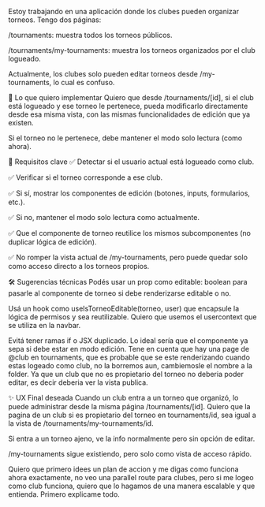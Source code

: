 Estoy trabajando en una aplicación donde los clubes pueden organizar torneos.
Tengo dos páginas:

/tournaments: muestra todos los torneos públicos.

/tournaments/my-tournaments: muestra los torneos organizados por el club logueado.

Actualmente, los clubes solo pueden editar torneos desde /my-tournaments, lo cual es confuso.

🎯 Lo que quiero implementar
Quiero que desde /tournaments/[id], si el club está logueado y ese torneo le pertenece, pueda modificarlo directamente desde esa misma vista, con las mismas funcionalidades de edición que ya existen.

Si el torneo no le pertenece, debe mantener el modo solo lectura (como ahora).

🧠 Requisitos clave
✅ Detectar si el usuario actual está logueado como club.

✅ Verificar si el torneo corresponde a ese club.

✅ Si sí, mostrar los componentes de edición (botones, inputs, formularios, etc.).

✅ Si no, mantener el modo solo lectura como actualmente.

✅ Que el componente de torneo reutilice los mismos subcomponentes (no duplicar lógica de edición).

✅ No romper la vista actual de /my-tournaments, pero puede quedar solo como acceso directo a los torneos propios.

🛠️ Sugerencias técnicas
Podés usar un prop como editable: boolean para pasarle al componente de torneo si debe renderizarse editable o no.

Usá un hook como useIsTorneoEditable(torneo, user) que encapsule la lógica de permisos y sea reutilizable.
Quiero que usemos el usercontext que se utiliza en la navbar.

Evitá tener ramas if o JSX duplicado. Lo ideal sería que el componente ya sepa si debe estar en modo edición.
Tene en cuenta que hay una page de @club en tournaments, que es probable que se este renderizando cuando estas logeado como club, no la borremos aun, cambiemosle el nombre a la folder. Ya que un club que no es propietario del torneo no deberia poder editar, es decir deberia ver la vista publica. 


✨ UX Final deseada
Cuando un club entra a un torneo que organizó, lo puede administrar desde la misma página /tournaments/[id].
Quiero que la pagina de un club si es propietario del torneo en tournaments/id, sea igual a la vista de /tournaments/my-tournaments/id. 

Si entra a un torneo ajeno, ve la info normalmente pero sin opción de editar.

/my-tournaments sigue existiendo, pero solo como vista de acceso rápido.

Quiero que primero idees un plan de accion y me digas como funciona ahora exactamente, no veo una parallel route para clubes, pero si me logeo como club funciona, quiero que lo hagamos de una manera escalable y que entienda. Primero explicame todo.
